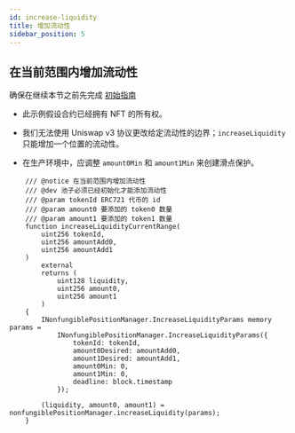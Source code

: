 ```yaml
---
id: increase-liquidity
title: 增加流动性
sidebar_position: 5
---
```


## 在当前范围内增加流动性

确保在继续本节之前先完成 [初始指南](./setting-up-your-contract.md)

- 此示例假设合约已经拥有 NFT 的所有权。

- 我们无法使用 Uniswap v3 协议更改给定流动性的边界；`increaseLiquidity` 只能增加一个位置的流动性。
- 在生产环境中，应调整 `amount0Min` 和 `amount1Min` 来创建滑点保护。

```solidity
    /// @notice 在当前范围内增加流动性
    /// @dev 池子必须已经初始化才能添加流动性
    /// @param tokenId ERC721 代币的 id
    /// @param amount0 要添加的 token0 数量
    /// @param amount1 要添加的 token1 数量
    function increaseLiquidityCurrentRange(
        uint256 tokenId,
        uint256 amountAdd0,
        uint256 amountAdd1
    )
        external
        returns (
            uint128 liquidity,
            uint256 amount0,
            uint256 amount1
        )
    {
        INonfungiblePositionManager.IncreaseLiquidityParams memory params =
            INonfungiblePositionManager.IncreaseLiquidityParams({
                tokenId: tokenId,
                amount0Desired: amountAdd0,
                amount1Desired: amountAdd1,
                amount0Min: 0,
                amount1Min: 0,
                deadline: block.timestamp
            });

        (liquidity, amount0, amount1) = nonfungiblePositionManager.increaseLiquidity(params);
    }
```